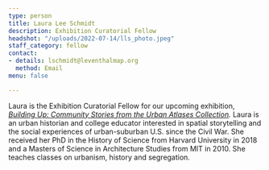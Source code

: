 ```yaml
---
type: person
title: Laura Lee Schmidt
description: Exhibition Curatorial Fellow
headshot: "/uploads/2022-07-14/lls_photo.jpeg"
staff_category: fellow
contact:
- details: lschmidt@leventhalmap.org
  method: Email
menu: false

---
```

Laura is the Exhibition Curatorial Fellow for our upcoming exhibition, [_B_](lschmidt@leventhalmap.org)[_uilding Up: Community Stories from the Urban Atlases Collection_](https://www.leventhalmap.org/articles/lmec-awarded-grant-to-support-community-history-exhibition/)_._ Laura is an urban historian and college educator interested in spatial storytelling and the social experiences of urban-suburban U.S. since the Civil War. She received her PhD in the History of Science from Harvard University in 2018 and a Masters of Science in Architecture Studies from MIT in 2010. She teaches classes on urbanism, history and segregation.